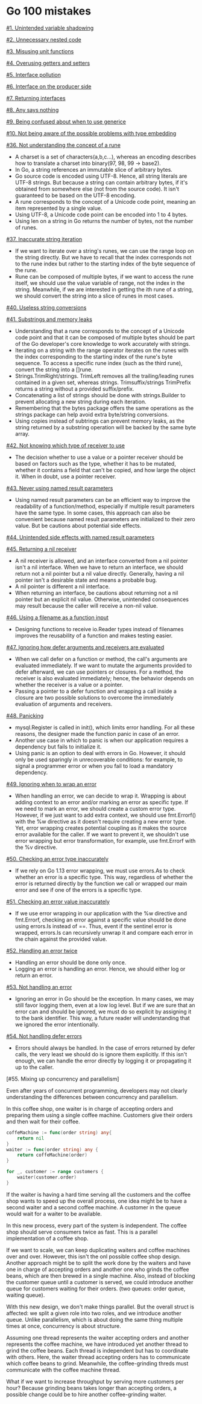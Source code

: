 # Go 100 mistakes

[#1. Unintended variable shadowing]("")

[#2. Unnecessary nested code]("")

[#3. Misusing unit functions]("")

[#4. Overusing getters and setters]("")

[#5. Interface pollution]("")

[#6. Interface on the producer side]("")

[#7. Returning interfaces]("")

[#8. Any says nothing]("")

[#9. Being confused about when to use generice]("")

[#10. Not being aware of the possible problems with type embedding]("")

[#36. Not understanding the concept of a rune](./5.%20Strings.md#36-not-understanding-the-concept-of-a-rune)

- A charset is a set of characters(a,b,c...), whereas an encoding describes how to translate a charset into binary(97, 98, 99 -> base2).
- In Go, a string references an immutable slice of arbitrary bytes.
- Go source code is encoded using UTF-8. Hence, all string literals are UTF-8 strings. But because a string can contain arbitrary bytes, if it's obtained from somewhere else (not from the source code). It isn't guaranteed to be based on the UTF-8 encoding.
- A rune corresponds to the concept of a Unicode code point, meaning an item represented by a single value.
- Using UTF-8, a Unicode code point can be encoded into 1 to 4 bytes.
- Using len on a string in Go returns the number of bytes, not the number of runes.

[#37. Inaccurate string iteration]("./5.%20Strings.md#37-inaccurate-string-iteration")

- If we want to iterate over a string's runes, we can use the range loop on the string directly. But we have to recall that the index corresponds not to the rune index but rather to the starting index of the byte sequence of the rune.
- Rune can be composed of multiple bytes, if we want to access the rune itself, we should use the value variable of range, not the index in the string. Meanwhile, if we are interested in getting the ith rune of a string, we should convert the string into a slice of runes in most cases.

[#40. Useless string conversions]("./5.%20Strings.md#40-useless-string-conversions")

[#41. Substrings and memory leaks]("./5.%20Strings.md#41-substrings-and-memory-leaks")

- Understanding that a rune corresponds to the concept of a Unicode code point and that it can be composed of multiple bytes should be part of the Go developer's core knowledge to work accurately with strings.
- Iterating on a string with the range operator iterates on the runes with the index corresponding to the starting index of the rune's byte sequence. To access a specific rune index (such as the third rune), convert the string into a []rune.
- Strings.TrimRight/strings. TrimLeft removes all the trailing/leading runes contained in a given set, whereas strings. Trimsuffix/strings TrimPrefix returns a string without a provided suffix/prefix.
- Concatenating a list of strings should be done with strings.Builder to prevent allocating a new string during each iteration.
- Remembering that the bytes package offers the same operations as the strings package can help avoid extra byte/string conversions.
- Using copies instead of subtrings can prevent memory leaks, as the string returned by a substring operation will be backed by the same byte array.

[#42. Not knowing which type of receiver to use]("./6.%20Functions%20and%20methods.md#42-not-knowning-which-type-of-receiver-to-use")

- The decision whether to use a value or a pointer receiver should be based on factors such as the type, whether it has to be mutated, whether it contains a field that can't be copied, and how large the object it. When in doubt, use a pointer receiver.

[#43. Never using named result parameters]("./6.%20Functions%20and%20methods.md#43-never-using-named-result-parameters")

- Using named result parameters can be an efficient way to improve the readability of a function/method, especially if multiple result parameters have the same type. In some cases, this approach can also be convenient  because named result parameters are initialized to their zero value. But be cautions about potential side effects. 

[#44. Unintended side effects with named result parameters]("./6.%20Functions%20and%20methods.md#44-unintended-side-effects-with-named-result-parameters")

[#45. Returning a nil receiver]("./6.%20Functions%20and%20methods.md#45-returning-a-nil-receiver")

- A nil receiver is allowed, and an interface converted from a nil pointer isn't a nil interface. When we have to return an interface, we should return not a nil pointer but a nil value directly. Generally, having a nil pointer isn't a desirable state and means a probable bug.
- A nil pointer is different a nil interface.
- When returning an interface, be cautions about returning not a nil pointer but an explicit nil value. Otherwise, unintended consequences may result because the caller will receive a non-nil value.

[#46. Using a filename as a function input]("./6.%20Functions%20and%20methods.md#46-using-file-name-as-a-function-input")

- Designing functions to receive io.Reader types instead of filenames improves the reusability of a function and makes testing easier.

[#47. Ignoring how defer arguments and receivers are evaluated]("./6.%20Functions%20and%20methods.md#47-ignoring-how-defer-arguments-and-receivers-are-evaluated")

- When we call defer on a function or method, the call's arguments are evaluated immediately. If we want to mutate the arguments provided to defer afterward, we can use pointers or closures. For a method, the receiver is also evaluated immediately; hence, the behavior depends on whether the receiver is a value or a pointer.
- Passing a pointer to a defer function and wrapping a call inside a closure are two possible solutions to overcome the immediately evaluation of arguments and receivers. 

[#48. Panicking]("")

- mysql.Register is called in init(), which limits error handling. For all these reasons, the designer made the function panic in case of an error.
- Another use case in which to panic is when our application requires a dependency but fails to initialize it.   
- Using panic is an option to deal with errors in Go. However, it should only be used sparingly in unrecoverable conditions: for example, to signal a programmer error or when you fail to load a mandatory dependency.

[#49. Ignoring when to wrap an error]("")

- When handling an error, we can decide to wrap it. Wrapping is about adding context to an error and/or marking an error as specific type. If we need to mark an error, we should create a custom error type. However, if we just want to add extra context, we should use fmt.Errorf() with the %w directive as it doesn't require creating a new error type. Yet, error wrapping creates potential coupling as it makes the source error available for the caller. If we want to prevent it, we shouldn't use error wrapping but error transformation, for example, use fmt.Errorf with the %v directive.

[#50. Checking an error type inaccurately]("")

- If we rely on Go 1.13 error wrapping, we must use errors.As to check whether an error is a specific type. This way, regardless of whether the error is returned directly by the function we call or wrapped our main error and see if one of the errors is a specific type.

[#51. Checking an error value inaccurately]("")

- If we use error wrapping in our application with the %w directive and fmt.Errorf, checking an error against a specific value should be done using errors.Is instead of ==. Thus, event if the sentinel error is wrapped, errors.Is can recursively unwrap it and compare each error in the chain against the provided value.

[#52. Handling an error twice]("")

- Handling an error should be done only once. 
- Logging an error is handling an error. Hence, we should either log or return an error.

[#53. Not handling an error]("")

- Ignoring an error in Go should be the exception. In many cases, we may still favor logging them, even at a low log level. But if we are sure that an error can and should be ignored, we must do so explicit by assigning it to the bank identifier. This way, a future reader will understanding that we ignored the error intentionally.

[#54. Not handling defer errors]("")

- Errors should always be handled. In the case of errors returned by defer calls, the very least we should do is ignore them explicitly. If this isn't enough, we can handle the error directly by logging it or propagating it up to the caller.


[#55. Mixing up concurrency and parallelism]

Even after years of concurrent programming, developers may not clearly understanding the differences between concurrency and parallelism.

In this coffee shop, one waiter is in charge of accepting orders and preparing them using a single coffee machine. Customers give their orders and then wait for their coffee.

```go
coffeMachine := func(order string) any{
    return nil
} 
waiter := func(order string) any {
    return coffeMachine(order)
}

for _, customer := range customers {
    waiter(customer.order)    
}
```

If the waiter is having a hard time serving all the customers and the coffee shop wants to speed up the overall process, one idea might be to have a second waiter and a second coffee machine. A customer in the queue would wait for a waiter to be available.

In this new process, every part of the system is independent. The coffee shop should serve consumers twice as fast. This is a parallel implementation of a coffee shop.

If we want to scale, we can keep duplicating waiters and coffee machines over and over. However, this isn't the onl possible coffee shop design. Another approach might be to split the work done by the waiters and have one in charge of accepting orders and another one who grinds the coffee beans, which are then brewed in a single machine. Also, instead of blocking the customer queue until a customer is served, we could introduce another queue for customers waiting for their orders. (two queues: order queue, waiting queue).

With this new design, we don't make things parallel. But the overall struct is affected: we split a given role into two roles, and we introduce another queue. Unlike parallelism, which is about doing the same thing multiple times at once, concurrency is about structure.

Assuming one thread represents the waiter accepting orders and another represents the coffee machine, we have introduced yet another thread to grind the coffee beans. Each thread is independent but has to coordinate with others. Here, the waiter thread accepting orders has to communicate which coffee beans to grind. Meanwhile, the coffee-grinding threds must communicate with the coffee machine thread.

What if we want to increase throughput by serving more customers per hour? Because grinding beans takes longer than accepting orders, a possible change could be to hire another coffee-grinding waiter. 



